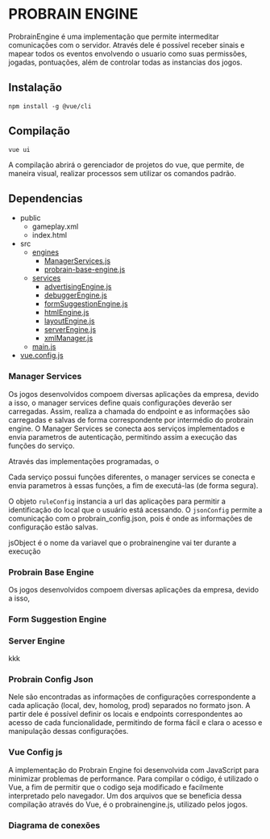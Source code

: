# PROBRAIN ENGINE

ProbrainEngine é uma implementação que permite intermeditar comunicações com o servidor. Através dele é possível receber sinais e mapear todos os eventos envolvendo o usuario como suas permissões, jogadas, pontuações, além de controlar todas as instancias dos jogos.

## Instalação

```
npm install -g @vue/cli
```

## Compilação
```
vue ui
```

A compilação abrirá o gerenciador de projetos do vue, que permite, de maneira visual, realizar processos sem utilizar os comandos padrão. 

## Dependencias

- public
  - gameplay.xml
  - index.html
- src
   - [engines](#engines)
      - [ManagerServices.js](#manager-services)
      - [probrain-base-engine.js](#probrain-base-engine)
   - [services](#services)
      - [advertisingEngine.js](#advertising-engine)
      - [debuggerEngine.js](#debugger-engine)
      - [formSuggestionEngine.js](#form-suggestion-engine)
      - [htmlEngine.js](#html-engine)
      - [layoutEngine.js](#layout-engine)
      - [serverEngine.js](#server-engine)
      - [xmlManager.js](#xml-manager)
  - [main.js](#main-js)
- [vue.config.js](#vue-config-js)

     
   
    

### Manager Services

  Os jogos desenvolvidos compoem diversas aplicações da empresa, devido a isso, o manager services define quais configurações deverão ser carregadas. Assim, realiza a chamada do endpoint e as informações são carregadas e salvas de forma correspondente por intermédio do probrain engine.
  O Manager Services se conecta aos serviços implementados e envia parametros de autenticação, permitindo assim a execução das funções do serviço. 
 
   Através das implementações programadas, o
  
  Cada serviço possui funções diferentes, o manager services se conecta e envia parametros à essas funções, a fim de executá-las (de forma segura). 
    
  O objeto `ruleConfig` instancia a url das aplicações para permitir a identificação do local que o usuário está acessando. 
  O `jsonConfig` permite a comunicação com o probrain_config.json, pois é onde as informações de configuração estão salvas.
  
  jsObject é o nome da variavel que o probrainengine vai ter durante a execução


### Probrain Base Engine

Os jogos desenvolvidos compoem diversas aplicações da empresa, devido a isso, 

### Form Suggestion Engine

### Server Engine

kkk


### Probrain Config Json

Nele são encontradas as informações de configurações correspondente a cada aplicação (local, dev, homolog, prod) separados no formato json. A partir dele é possível definir os locais e endpoints correspondentes ao acesso de cada funcionalidade, permitindo de forma fácil e clara o acesso e manipulação dessas configurações.


### Vue Config js

A implementação do Probrain Engine foi desenvolvida com JavaScript para minimizar problemas de performance. Para compilar o código, é utilizado o Vue, a fim de permitir que o codigo seja modificado e facilmente interpretado pelo navegador. Um dos arquivos que se beneficia dessa compilação através do Vue, é o probrainengine.js, utilizado pelos jogos.


### Diagrama de conexões

  <img src="" width="" /> 
  





